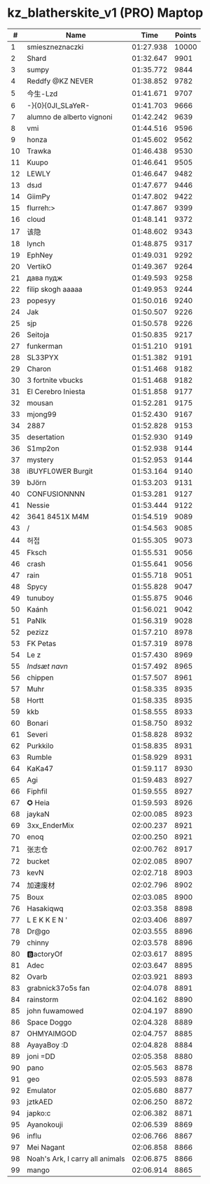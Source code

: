 # kz_blatherskite_v1 (PRO) Maptop

|  # | Name | Time | Points |
|-------------- | -------------- | -------------- | -------------- | 
| 1 | smieszneznaczki | 01:27.938 | 10000 | 
| 2 | Shard | 01:32.647 | 9901 | 
| 3 | sumpy | 01:35.772 | 9844 | 
| 4 | Reddfy @KZ NEVER | 01:38.852 | 9782 | 
| 5 | 今生-Lzd | 01:41.671 | 9707 | 
| 6 | -}{0}{0JI_SLaYeR- | 01:41.703 | 9666 | 
| 7 | alumno de alberto vignoni | 01:42.242 | 9639 | 
| 8 | vmi | 01:44.516 | 9596 | 
| 9 | honza | 01:45.602 | 9562 | 
| 10 | Trawka | 01:46.438 | 9530 | 
| 11 | Kuupo | 01:46.641 | 9505 | 
| 12 | LEWLY | 01:46.647 | 9482 | 
| 13 | dsɹd | 01:47.677 | 9446 | 
| 14 | GiimPy | 01:47.802 | 9422 | 
| 15 | flurreh:> | 01:47.867 | 9399 | 
| 16 | cloud | 01:48.141 | 9372 | 
| 17 | 该隐 | 01:48.602 | 9343 | 
| 18 | lynch | 01:48.875 | 9317 | 
| 19 | EphNey | 01:49.031 | 9292 | 
| 20 | VertikO | 01:49.367 | 9264 | 
| 21 | дава пудж | 01:49.593 | 9258 | 
| 22 | filip skogh aaaaa | 01:49.953 | 9244 | 
| 23 | popesyy | 01:50.016 | 9240 | 
| 24 | Jak | 01:50.507 | 9226 | 
| 25 | sjp | 01:50.578 | 9226 | 
| 26 | Seitoja | 01:50.835 | 9217 | 
| 27 | funkerman | 01:51.210 | 9191 | 
| 28 | SL33PYX | 01:51.382 | 9191 | 
| 29 | Charon | 01:51.468 | 9182 | 
| 30 | 3 fortnite vbucks | 01:51.468 | 9182 | 
| 31 | El Cerebro Iniesta | 01:51.858 | 9177 | 
| 32 | mousan | 01:52.281 | 9175 | 
| 33 | mjong99 | 01:52.430 | 9167 | 
| 34 | 2887 | 01:52.828 | 9153 | 
| 35 | desertation | 01:52.930 | 9149 | 
| 36 | S1mp2on | 01:52.938 | 9144 | 
| 37 | mystery | 01:52.953 | 9144 | 
| 38 | iBUYFL0WER Burgit | 01:53.164 | 9140 | 
| 39 | bJörn | 01:53.203 | 9131 | 
| 40 | CONFUSIONNNN | 01:53.281 | 9127 | 
| 41 | Nessie | 01:53.444 | 9122 | 
| 42 | 3641 8451X M4M | 01:54.519 | 9089 | 
| 43 | / | 01:54.563 | 9085 | 
| 44 | 허접 | 01:55.305 | 9073 | 
| 45 | Fksch | 01:55.531 | 9056 | 
| 46 | crash | 01:55.641 | 9056 | 
| 47 | rain | 01:55.718 | 9051 | 
| 48 | Spycy | 01:55.828 | 9047 | 
| 49 | tunuboy | 01:55.875 | 9046 | 
| 50 | Kaánh | 01:56.021 | 9042 | 
| 51 | PaNlk | 01:56.319 | 9028 | 
| 52 | pezizz | 01:57.210 | 8978 | 
| 53 | FK Petas | 01:57.319 | 8978 | 
| 54 | Le z | 01:57.430 | 8969 | 
| 55 | *Indsæt navn* | 01:57.492 | 8965 | 
| 56 | chippen | 01:57.507 | 8961 | 
| 57 | Muhr | 01:58.335 | 8935 | 
| 58 | Hortt | 01:58.335 | 8935 | 
| 59 | kkb | 01:58.555 | 8933 | 
| 60 | Bonari | 01:58.750 | 8932 | 
| 61 | Severi | 01:58.828 | 8932 | 
| 62 | Purkkilo | 01:58.835 | 8931 | 
| 63 | Rumble | 01:58.929 | 8931 | 
| 64 | KaKa47 | 01:59.117 | 8930 | 
| 65 | Agi | 01:59.483 | 8927 | 
| 66 | Fiphfil | 01:59.555 | 8927 | 
| 67 | ✪ Heia | 01:59.593 | 8926 | 
| 68 | jaykaN | 02:00.085 | 8923 | 
| 69 | 3xx_EnderMix | 02:00.237 | 8921 | 
| 70 | enoq | 02:00.250 | 8921 | 
| 71 | 张志仓 | 02:00.762 | 8917 | 
| 72 | bucket | 02:02.085 | 8907 | 
| 73 | kevN | 02:02.718 | 8903 | 
| 74 | 加速废材 | 02:02.796 | 8902 | 
| 75 | Boux | 02:03.085 | 8900 | 
| 76 | Hasakiqwq | 02:03.358 | 8898 | 
| 77 | L E K K E N ' | 02:03.406 | 8897 | 
| 78 | Dr@go | 02:03.555 | 8896 | 
| 79 | chinny | 02:03.578 | 8896 | 
| 80 | 🅱️actoryOf | 02:03.617 | 8895 | 
| 81 | Adec | 02:03.647 | 8895 | 
| 82 | Ovarb | 02:03.921 | 8893 | 
| 83 | grabnick37o5s fan | 02:04.078 | 8891 | 
| 84 | rainstorm | 02:04.162 | 8890 | 
| 85 | john fuwamowed | 02:04.197 | 8890 | 
| 86 | Space Doggo | 02:04.328 | 8889 | 
| 87 | OHMYAIMGOD | 02:04.757 | 8885 | 
| 88 | AyayaBoy :D | 02:04.828 | 8884 | 
| 89 | joni =DD | 02:05.358 | 8880 | 
| 90 | pano | 02:05.563 | 8878 | 
| 91 | geo | 02:05.593 | 8878 | 
| 92 | Emulator | 02:05.680 | 8877 | 
| 93 | jztkAED | 02:06.250 | 8872 | 
| 94 | japko:c | 02:06.382 | 8871 | 
| 95 | Ayanokouji | 02:06.539 | 8869 | 
| 96 | influ | 02:06.766 | 8867 | 
| 97 | Mei Nagant | 02:06.858 | 8866 | 
| 98 | Noah's Ark, I carry all animals | 02:06.875 | 8866 | 
| 99 | mango | 02:06.914 | 8865 | 

